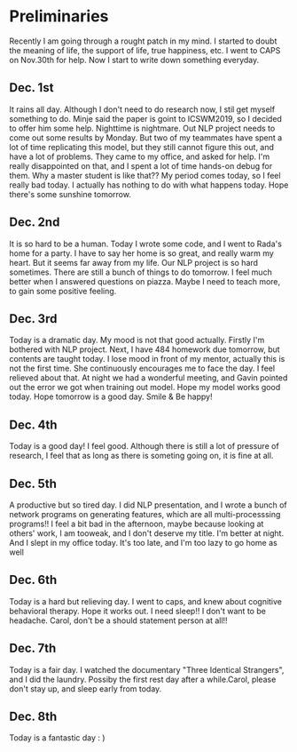 # Preliminaries

Recently I am going through a rought patch in my mind. I started to doubt the meaning of life, the support of life, true happiness, etc. I went to CAPS on Nov.30th for help. Now I start to write down something everyday.


## Dec. 1st

It rains all day. Although I don't need to do research now, I stil get myself something to do. Minje said the paper is goint to ICSWM2019, so I decided to offer him some help. Nighttime is nightmare. Out NLP project needs to come out some results by Monday. But two of my teammates have spent a lot of time replicating this model, but they still cannot figure this out, and have a lot of problems. They came to my office, and asked for help. I'm really disappointed on that, and I spent a lot of time hands-on debug for them. Why a master student is like that?? My period comes today, so I feel really bad today. I actually has nothing to do with what happens today. Hope there's some sunshine tomorrow.


## Dec. 2nd

It is so hard to be a human. Today I wrote some code, and I went to Rada's home for a party. I have to say her home is so great, and really warm my heart. But it seems far away from my life. Our NLP project is so hard sometimes. There are still a bunch of things to do tomorrow. I feel much better when I answered questions on piazza. Maybe I need to teach more, to gain some positive feeling.

## Dec. 3rd

Today is a dramatic day. My mood is not that good actually. Firstly I'm bothered with NLP project. Next, I have 484 homework due tomorrow, but contents are taught today. I lose mood in front of my mentor, actually this is not the first time. She continuously encourages me to face the day. I feel relieved about that. At night we had a wonderful meeting, and Gavin pointed out the error we got when training out model. Hope my model works good today. Hope tomorrow is a good day. Smile & Be happy!

## Dec. 4th

Today is a good day! I feel good. Although there is still a lot of pressure of research, I feel that as long as there is someting going on, it is fine at all.

## Dec. 5th
A productive but so tired day. I did NLP presentation, and I wrote a bunch of network programs on generating features, which are all multi-processsing programs!! I feel a bit bad in the afternoon, maybe because looking at others' work, I am tooweak, and I don't deserve my title. I'm better at night. And I slept in my office today. It's too late, and I'm too lazy to go home as well

## Dec. 6th
Today is a hard but relieving day. I went to caps, and knew about cognitive behavioral therapy. Hope it works out. I need sleep!! I don't want to be headache.
Carol, don't be a should statement person at all!!

## Dec. 7th
Today is a fair day. I watched the documentary "Three Identical Strangers", and I did the laundry. Possiby the first rest day after a while.Carol, please don't stay up, and sleep early from today.

## Dec. 8th
Today is a fantastic day : )
